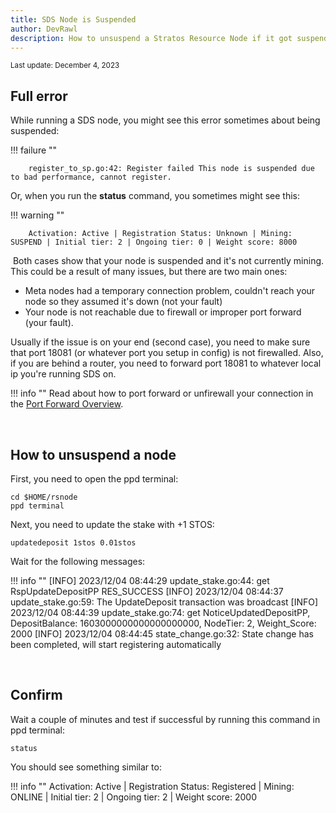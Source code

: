```yaml
---
title: SDS Node is Suspended
author: DevRawl
description: How to unsuspend a Stratos Resource Node if it got suspended for bad performance.
---
```


<small> Last update: December 4, 2023</small>


## Full error

While running a SDS node, you might see this error sometimes about being suspended:

!!! failure "" 

        register_to_sp.go:42: Register failed This node is suspended due to bad performance, cannot register.

Or, when you run the **status** command, you sometimes might see this:

!!! warning ""

        Activation: Active | Registration Status: Unknown | Mining: SUSPEND | Initial tier: 2 | Ongoing tier: 0 | Weight score: 8000

 Both cases show that your node is suspended and it's not currently mining. This could be a result of many issues, but there are two main ones:

- Meta nodes had a temporary connection problem, couldn't reach your node so they assumed it's down (not your fault)
- Your node is not reachable due to firewall or improper port forward (your fault).

Usually if the issue is on your end (second case), you need to make sure that port 18081 (or whatever port you setup in config) is not firewalled. Also, if you are behind a router, you need to forward port 18081 to whatever local ip you're running SDS on.

!!! info ""
    Read about how to port forward or unfirewall your connection in the <a href="https://stratosmining.info/howto-setup-port-forward-firewall/" target="_blank">Port Forward Overview</a>.


 

## How to unsuspend a node

First, you need to open the ppd terminal:

```
cd $HOME/rsnode
ppd terminal
```

Next, you need to update the stake with +1 STOS:

```
updatedeposit 1stos 0.01stos
```

Wait for the following messages:

!!! info ""
        [INFO] 2023/12/04 08:44:29 update_stake.go:44: get RspUpdateDepositPP RES_SUCCESS
        [INFO] 2023/12/04 08:44:37 update_stake.go:59: The UpdateDeposit transaction was broadcast
        [INFO] 2023/12/04 08:44:39 update_stake.go:74: get NoticeUpdatedDepositPP, DepositBalance: 1603000000000000000000, NodeTier: 2, Weight_Score: 2000
        [INFO] 2023/12/04 08:44:45 state_change.go:32: State change has been completed, will start registering automatically


 
## Confirm

Wait a couple of minutes and test if successful by running this command in ppd terminal:

```
status
```

You should see something similar to:

!!! info ""
        Activation: Active | Registration Status: Registered | Mining: ONLINE | Initial tier: 2 | Ongoing tier: 2 | Weight score: 2000